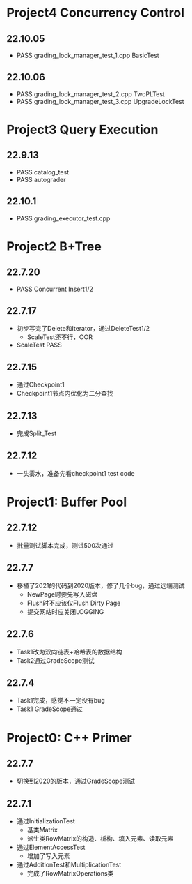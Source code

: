 # Project4 Concurrency Control
## 22.10.05
- PASS grading_lock_manager_test_1.cpp BasicTest

## 22.10.06
- PASS grading_lock_manager_test_2.cpp TwoPLTest
- PASS grading_lock_manager_test_3.cpp UpgradeLockTest

# Project3 Query Execution
## 22.9.13
- PASS catalog_test
- PASS autograder

## 22.10.1
- PASS grading_executor_test.cpp

# Project2 B+Tree
## 22.7.20
- PASS Concurrent Insert1/2

## 22.7.17
- 初步写完了Delete和Iterator，通过DeleteTest1/2
  - ScaleTest还不行，OOR
- ScaleTest PASS

## 22.7.15
- 通过Checkpoint1
- Checkpoint1节点内优化为二分查找

## 22.7.13
- 完成Split_Test

## 22.7.12
- 一头雾水，准备先看checkpoint1 test code

# Project1: Buffer Pool
## 22.7.12
- 批量测试脚本完成，测试500次通过

## 22.7.7
- 移植了2021的代码到2020版本，修了几个bug，通过远端测试
  - NewPage时要先写入磁盘
  - Flush时不应该仅Flush Dirty Page
  - 提交网站时应关闭LOGGING

## 22.7.6
- Task1改为双向链表+哈希表的数据结构
- Task2通过GradeScope测试

## 22.7.4
- Task1完成，感觉不一定没有bug
- Task1 GradeScope通过

# Project0: C++ Primer
## 22.7.7
- 切换到2020的版本，通过GradeScope测试
## 22.7.1
- 通过InitializationTest
    - 基类Matrix
    - 派生类RowMatrix的构造、析构、填入元素、读取元素
- 通过ElementAccessTest
    - 增加了写入元素
- 通过AdditionTest和MultiplicationTest
    - 完成了RowMatrixOperations类